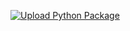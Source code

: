 [![Upload Python Package](https://github.com/neelravi/qcinfo/actions/workflows/python-publish.yml/badge.svg?event=push)](https://github.com/neelravi/qcinfo/actions/workflows/python-publish.yml)
